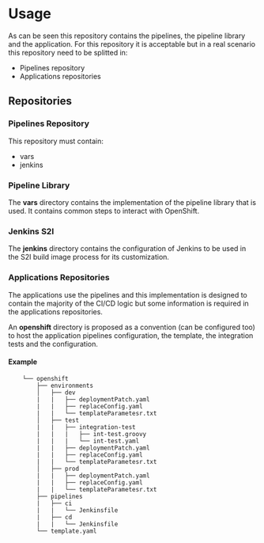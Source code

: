 # Usage

As can be seen this repository contains the pipelines, the pipeline library and the application. For this repository it is acceptable but in a real scenario this repository need to be splitted in:

* Pipelines repository
* Applications repositories

## Repositories

### Pipelines Repository

This repository must contain:

* vars
* jenkins

### Pipeline Library

The **vars** directory contains the implementation of the pipeline library that is used. It contains common steps to interact with OpenShift.

### Jenkins S2I

The **jenkins** directory contains the configuration of Jenkins to be used in the S2I build image process for its customization.

### Applications Repositories

The applications use the pipelines and this implementation is designed to contain the majority of the CI/CD logic but some information is required in the applications repositories. 

An **openshift** directory is proposed as a convention (can be configured too) to host the application pipelines configuration, the template, the integration tests and the configuration.

#### Example

```
    └── openshift
        ├── environments
        │   ├── dev
        |   |   ├── deploymentPatch.yaml
        |   |   ├── replaceConfig.yaml
        |   |   └── templateParametesr.txt 
        │   ├── test
        |   |   ├── integration-test
        |   |   |   ├── int-test.groovy
        |   |   |   └── int-test.yaml
        |   |   ├── deploymentPatch.yaml
        |   |   ├── replaceConfig.yaml
        |   |   └── templateParametesr.txt 
        │   ├── prod
        |   |   ├── deploymentPatch.yaml
        |   |   ├── replaceConfig.yaml
        |   |   └── templateParametesr.txt
        ├── pipelines
        |   ├── ci
        |   |   └── Jenkinsfile
        |   ├── cd
        |   |   └── Jenkinsfile
        └── template.yaml
```      
